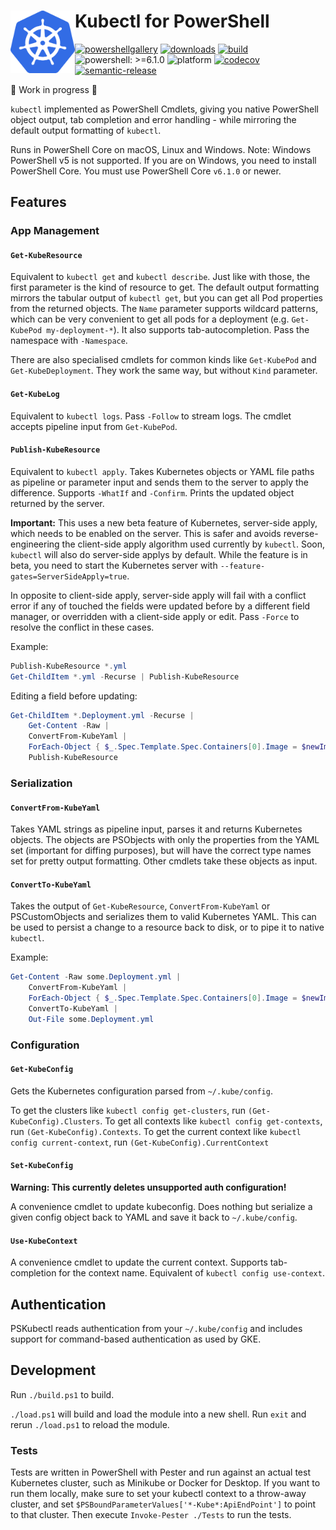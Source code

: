 # Kubectl for PowerShell <img src="https://raw.githubusercontent.com/kubernetes/kubernetes/5b355f5d408c80234b4016a84b4d7c8159db21d7/logo/logo.svg?sanitize=true" height="100" align="left">
[![powershellgallery](https://img.shields.io/powershellgallery/v/PSKubectl.svg)](https://www.powershellgallery.com/packages/PSKubectl)
[![downloads](https://img.shields.io/powershellgallery/dt/PSKubectl.svg?label=downloads)](https://www.powershellgallery.com/packages/PSKubectl)
[![build](https://img.shields.io/travis/felixfbecker/PSKubectl/master.svg)](https://travis-ci.org/felixfbecker/PSKubectl)
![powershell: >=6.1.0](https://img.shields.io/badge/powershell-%3E%3D6.1.0-blue.svg)
![platform](https://img.shields.io/powershellgallery/p/PSKubectl.svg?colorB=blue)
[![codecov](https://codecov.io/gh/felixfbecker/PSKubectl/branch/master/graph/badge.svg)](https://codecov.io/gh/felixfbecker/PSKubectl)
[![semantic-release](https://img.shields.io/badge/%20%20%F0%9F%93%A6%F0%9F%9A%80-semantic--release-e10079.svg)](https://github.com/semantic-release/semantic-release)

🚧 Work in progress 🚧

`kubectl` implemented as PowerShell Cmdlets, giving you native PowerShell object output, tab completion and error handling - while mirroring the default output formatting of `kubectl`.


Runs in PowerShell Core on macOS, Linux and Windows.
Note: Windows PowerShell v5 is not supported. If you are on Windows, you need to install PowerShell Core.
You must use PowerShell Core `v6.1.0` or newer.

## Features

### App Management

#### `Get-KubeResource`

Equivalent to `kubectl get` and `kubectl describe`.
Just like with those, the first parameter is the kind of resource to get.
The default output formatting mirrors the tabular output of `kubectl get`, but you can get all Pod properties from the returned objects.
The `Name` parameter supports wildcard patterns, which can be very convenient to get all pods for a deployment (e.g. `Get-KubePod my-deployment-*`).
It also supports tab-autocompletion.
Pass the namespace with `-Namespace`.

There are also specialised cmdlets for common kinds like `Get-KubePod` and `Get-KubeDeployment`. They work the same way, but without `Kind` parameter.

#### `Get-KubeLog`

Equivalent to `kubectl logs`. Pass `-Follow` to stream logs.
The cmdlet accepts pipeline input from `Get-KubePod`.

#### `Publish-KubeResource`

Equivalent to `kubectl apply`.
Takes Kubernetes objects or YAML file paths as pipeline or parameter input and sends them to the server to apply the difference.
Supports `-WhatIf` and `-Confirm`.
Prints the updated object returned by the server.

**Important:** This uses a new beta feature of Kubernetes, server-side apply, which needs to be enabled on the server.
This is safer and avoids reverse-engineering the client-side apply algorithm used currently by `kubectl`.
Soon, `kubectl` will also do server-side applys by default.
While the feature is in beta, you need to start the Kubernetes server with `--feature-gates=ServerSideApply=true`.

In opposite to client-side apply, server-side apply will fail with a conflict error
if any of touched the fields were updated before by a different field manager,
or overridden with a client-side apply or edit.
Pass `-Force` to resolve the conflict in these cases.

Example:

```powershell
Publish-KubeResource *.yml
Get-ChildItem *.yml -Recurse | Publish-KubeResource
```

Editing a field before updating:

```powershell
Get-ChildItem *.Deployment.yml -Recurse |
    Get-Content -Raw |
    ConvertFrom-KubeYaml |
    ForEach-Object { $_.Spec.Template.Spec.Containers[0].Image = $newImage; $_ } |
    Publish-KubeResource
```

### Serialization

#### `ConvertFrom-KubeYaml`

Takes YAML strings as pipeline input, parses it and returns Kubernetes objects.
The objects are PSObjects with only the properties from the YAML set (important for diffing purposes), but will have the correct type names set for pretty output formatting.
Other cmdlets take these objects as input.

#### `ConvertTo-KubeYaml`

Takes the output of `Get-KubeResource`, `ConvertFrom-KubeYaml` or PSCustomObjects and serializes them to valid Kubernetes YAML.
This can be used to persist a change to a resource back to disk, or to pipe it to native `kubectl`.

Example:

```powershell
Get-Content -Raw some.Deployment.yml |
    ConvertFrom-KubeYaml |
    ForEach-Object { $_.Spec.Template.Spec.Containers[0].Image = $newImage; $_ } |
    ConvertTo-KubeYaml |
    Out-File some.Deployment.yml
```

### Configuration

#### `Get-KubeConfig`

Gets the Kubernetes configuration parsed from `~/.kube/config`.

To get the clusters like `kubectl config get-clusters`, run `(Get-KubeConfig).Clusters`.
To get all contexts like `kubectl config get-contexts`, run `(Get-KubeConfig).Contexts`.
To get the current context like `kubectl config current-context`, run `(Get-KubeConfig).CurrentContext`

#### `Set-KubeConfig`

**Warning: This currently deletes unsupported auth configuration!**

A convenience cmdlet to update kubeconfig. Does nothing but serialize a given config object back to YAML and save it back to `~/.kube/config`.

#### `Use-KubeContext`

A convenience cmdlet to update the current context. Supports tab-completion for the context name. Equivalent of `kubectl config use-context`.

## Authentication

PSKubectl reads authentication from your `~/.kube/config` and includes support for command-based authentication as used by GKE.

## Development

Run `./build.ps1` to build.

`./load.ps1` will build and load the module into a new shell. Run `exit` and rerun `./load.ps1` to reload the module.

### Tests

Tests are written in PowerShell with Pester and run against an actual test Kubernetes cluster, such as Minikube or Docker for Desktop.
If you want to run them locally, make sure to set your kubectl context to a throw-away cluster, and set `$PSBoundParameterValues['*-Kube*:ApiEndPoint']` to point to that cluster.
Then execute `Invoke-Pester ./Tests` to run the tests.
